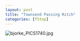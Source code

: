 ```yaml
---
layout: post
title: "Townsend Passing Ritch"
categories: [fStop]
---
```

<img alt="bjorke_PICS1740.jpg" src="http://www.botzilla.com/blog/archives/pix2014/bjorke_PICS1740.jpg" class="img-responsive" border="0" />



